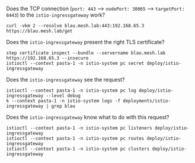Does the TCP connection (`port: 443` --> `nodePort: 30065` --> `targetPort: 8443`) to the `istio-ingressgateway` work?
```
curl -vkm 2 --resolve blau.mesh.lab:443:192.168.65.3 https://blau.mesh.lab/get
```

Does the `istio-ingressgateway` present the right TLS certificate?
```
step certificate inspect --bundle --servername blau.mesh.lab https://192.168.65.3 --insecure
istioctl --context pasta-1 -n istio-system pc secret deploy/istio-ingressgateway
```

Does the `istio-ingressgateway` see the request?
```
istioctl --context pasta-1 -n istio-system pc log deploy/istio-ingressgateway --level debug
k --context pasta-1 -n istio-system logs -f deployments/istio-ingressgateway | grep blau
```

Does the `istio-ingressgateway` know what to do with this request?
```
istioctl --context pasta-1 -n istio-system pc listeners deploy/istio-ingressgateway
istioctl --context pasta-1 -n istio-system pc routes deploy/istio-ingressgateway
istioctl --context pasta-1 -n istio-system pc clusters deploy/istio-ingressgateway
```